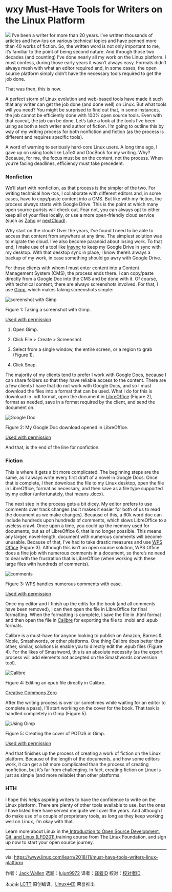 wxy
Must-Have Tools for Writers on the Linux Platform
======

![](https://www.linux.com/sites/lcom/files/styles/rendered_file/public/writing-main.jpg?itok=qe96IkKm)
I’ve been a writer for more than 20 years. I’ve written thousands of articles and how-tos on various technical topics and have penned more than 40 works of fiction. So, the written word is not only important to me, it’s familiar to the point of being second nature. And through those two decades (and counting) I’ve done nearly all my work on the Linux platform. I must confess, during those early years it wasn’t always easy. Formats didn’t always mesh with what an editor required and, in some cases, the open source platform simply didn’t have the necessary tools required to get the job done.

That was then, this is now.

A perfect storm of Linux evolution and web-based tools have made it such that any writer can get the job done (and done well) on Linux. But what tools will you need? You might be surprised to find out that, in some instances, the job cannot be efficiently done with 100% open source tools. Even with that caveat, the job can be done. Let’s take a look at the tools I’ve been using as both a tech writer and author of fiction. I’m going to outline this by way of my writing process for both nonfiction and fiction (as the process is different and requires specific tools).

A word of warning to seriously hard-core Linux users. A long time ago, I gave up on using tools like LaTeX and DocBook for my writing. Why? Because, for me, the focus must be on the content, not the process. When you’re facing deadlines, efficiency must take precedent.

### Nonfiction

We’ll start with nonfiction, as that process is the simpler of the two. For writing technical how-tos, I collaborate with different editors and, in some cases, have to copy/paste content into a CMS. But like with my fiction, the process always starts with Google Drive. This is the point at which many open source purists will check out. Fear not, you can always opt to either keep all of your files locally, or use a more open-friendly cloud service (such as [Zoho][1] or [nextCloud][2]).

Why start on the cloud? Over the years, I’ve found I need to be able to access that content from anywhere at any time. The simplest solution was to migrate the cloud. I’ve also become paranoid about losing work. To that end, I make use of a tool like [Insync][3] to keep my Google Drive in sync with my desktop. With that desktop sync in place, I know there’s always a backup of my work, in case something should go awry with Google Drive.

For those clients with whom I must enter content into a Content Management System (CMS), the process ends there. I can copy/paste directly from a Google Doc into the CMS and be done with it. Of course, with technical content, there are always screenshots involved. For that, I use [Gimp][4], which makes taking screenshots simple:

![screenshot with Gimp][6]

Figure 1: Taking a screenshot with Gimp.

[Used with permission][7]

  1. Open Gimp.

  2. Click File > Create > Screenshot.

  3. Select from a single window, the entire screen, or a region to grab (Figure 1).

  4. Click Snap.




The majority of my clients tend to prefer I work with Google Docs, because I can share folders so that they have reliable access to the content. There are a few clients I have that do not work with Google Docs, and so I must download the files into a format that can be used. What I do for this is download in .odt format, open the document in [LibreOffice][8] (Figure 2), format as needed, save in a format required by the client, and send the document on.

![Google Doc][10]

Figure 2: My Google Doc download opened in LibreOffice.

[Used with permission][7]

And that, is the end of the line for nonfiction.

### Fiction

This is where it gets a bit more complicated. The beginning steps are the same, as I always write every first draft of a novel in Google Docs. Once that is complete, I then download the file to my Linux desktop, open the file in LibreOffice, format as necessary, and then save as a file type supported by my editor (unfortunately, that means .docx).

The next step in the process gets a bit dicey. My editor prefers to use comments over track changes (as it makes it easier for both of us to read the document as we make changes). Because of this, a 60k word doc can include hundreds upon hundreds of comments, which slows LibreOffice to a useless crawl. Once upon a time, you could up the memory used for documents, but as of LibreOffice 6, that is no longer possible. This means any larger, novel-length, document with numerous comments will become unusable. Because of that, I’ve had to take drastic measures and use [WPS Office][11] (Figure 3). Although this isn’t an open source solution, WPS Office does a fine job with numerous comments in a document, so there’s no need to deal with the frustration that is LibreOffice (when working with these large files with hundreds of comments).

![comments][13]

Figure 3: WPS handles numerous comments with ease.

[Used with permission][7]

Once my editor and I finish up the edits for the book (and all comments have been removed), I can then open the file in LibreOffice for final formatting. When the formatting is complete, I save the file in .html format and then open the file in [Calibre][14] for exporting the file to .mobi and .epub formats.

Calibre is a must-have for anyone looking to publish on Amazon, Barnes & Noble, Smashwords, or other platforms. One thing Calibre does better than other, similar, solutions is enable you to directly edit the .epub files (Figure 4). For the likes of Smashword, this is an absolute necessity (as the export process will add elements not accepted on the Smashwords conversion tool).

![Calibre][16]

Figure 4: Editing an epub file directly in Calibre.

[Creative Commons Zero][17]

After the writing process is over (or sometimes while waiting for an editor to complete a pass), I’ll start working on the cover for the book. That task is handled completely in Gimp (Figure 5).

![Using Gimp][19]

Figure 5: Creating the cover of POTUS in Gimp.

[Used with permission][7]

And that finishes up the process of creating a work of fiction on the Linux platform. Because of the length of the documents, and how some editors work, it can get a bit more complicated than the process of creating nonfiction, but it’s far from challenging. In fact, creating fiction on Linux is just as simple (and more reliable) than other platforms.

### HTH

I hope this helps aspiring writers to have the confidence to write on the Linux platform. There are plenty of other tools available to use, but the ones I have listed here have served me quite well over the years. And although I do make use of a couple of proprietary tools, as long as they keep working well on Linux, I’m okay with that.

Learn more about Linux in the[ Introduction to Open Source Development, Git, and Linux (LFD201) ][20]training course from The Linux Foundation, and sign up now to start your open source journey.

--------------------------------------------------------------------------------

via: https://www.linux.com/learn/2018/11/must-have-tools-writers-linux-platform

作者：[Jack Wallen][a]
选题：[lujun9972][b]
译者：[译者ID](https://github.com/译者ID)
校对：[校对者ID](https://github.com/校对者ID)

本文由 [LCTT](https://github.com/LCTT/TranslateProject) 原创编译，[Linux中国](https://linux.cn/) 荣誉推出

[a]: https://www.linux.com/users/jlwallen
[b]: https://github.com/lujun9972
[1]: https://www.zoho.com/
[2]: https://nextcloud.com/
[3]: https://www.insynchq.com
[4]: https://www.gimp.org/
[5]: /files/images/writingtools1jpg
[6]: https://www.linux.com/sites/lcom/files/styles/floated_images/public/writingtools_1.jpg?itok=Uko7DZ8U (screenshot with Gimp)
[7]: /licenses/category/used-permission
[8]: https://www.libreoffice.org/
[9]: /files/images/writingtools2jpg
[10]: https://www.linux.com/sites/lcom/files/styles/rendered_file/public/writingtools_2.jpg?itok=vDgxd8hu (Google Doc)
[11]: https://www.wps.com/en-US/
[12]: /files/images/writingtools3jpg
[13]: https://www.linux.com/sites/lcom/files/styles/rendered_file/public/writingtools_3.jpg?itok=AYrsfz01 (comments)
[14]: https://calibre-ebook.com/
[15]: /files/images/writingtools4jpg
[16]: https://www.linux.com/sites/lcom/files/styles/rendered_file/public/writingtools_4.jpg?itok=wFMEsL7b (Calibre)
[17]: /licenses/category/creative-commons-zero
[18]: /files/images/writingtools5jpg
[19]: https://www.linux.com/sites/lcom/files/styles/rendered_file/public/writingtools_5.jpg?itok=e7SZCgip (Using Gimp)
[20]: https://training.linuxfoundation.org/training/introduction-to-open-source-development-git-and-linux/?utm_source=linux.com&utm_medium=article&utm_campaign=lfd201
